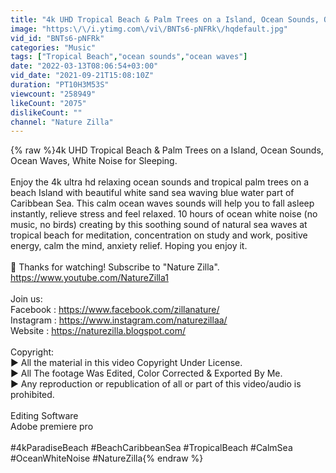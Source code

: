 ```yaml
---
title: "4k UHD Tropical Beach & Palm Trees on a Island, Ocean Sounds, Ocean Waves, White Noise for Sleeping."
image: "https:\/\/i.ytimg.com\/vi\/BNTs6-pNFRk\/hqdefault.jpg"
vid_id: "BNTs6-pNFRk"
categories: "Music"
tags: ["Tropical Beach","ocean sounds","ocean waves"]
date: "2022-03-13T08:06:54+03:00"
vid_date: "2021-09-21T15:08:10Z"
duration: "PT10H3M53S"
viewcount: "258949"
likeCount: "2075"
dislikeCount: ""
channel: "Nature Zilla"
---
```

{% raw %}4k UHD Tropical Beach &amp; Palm Trees on a Island, Ocean Sounds, Ocean Waves, White Noise for Sleeping.<br /><br />Enjoy the 4k ultra hd relaxing ocean sounds and tropical palm trees on a beach Island with beautiful white sand sea waving blue water part of Caribbean Sea. This calm ocean waves sounds will help you to fall asleep instantly, relieve stress and feel relaxed. 10 hours of ocean white noise (no music, no birds) creating by this soothing sound of natural sea waves at tropical beach for meditation, concentration on study and work, positive energy, calm the mind, anxiety relief. Hoping you enjoy it.<br /><br />🔔 Thanks for watching! Subscribe to &quot;Nature Zilla&quot;.<br />      <a rel="nofollow" target="blank" href="https://www.youtube.com/NatureZilla1">https://www.youtube.com/NatureZilla1</a><br /> <br />Join us:<br />Facebook : <a rel="nofollow" target="blank" href="https://www.facebook.com/zillanature/">https://www.facebook.com/zillanature/</a> <br />Instagram : <a rel="nofollow" target="blank" href="https://www.instagram.com/naturezillaa/">https://www.instagram.com/naturezillaa/</a><br />Website     : <a rel="nofollow" target="blank" href="https://naturezilla.blogspot.com/">https://naturezilla.blogspot.com/</a> <br /><br />Copyright:<br />▶ All the material in this video Copyright Under License.<br />▶ All The footage Was Edited, Color Corrected &amp; Exported By Me.<br />▶ Any reproduction or republication of all or part of this video/audio is prohibited.<br /><br />Editing Software<br />Adobe premiere pro<br /><br />#4kParadiseBeach #BeachCaribbeanSea #TropicalBeach #CalmSea #OceanWhiteNoise #NatureZilla{% endraw %}
